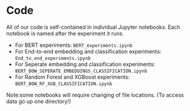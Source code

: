 # Code

All of our code is self-contained in individual Jupyter notebooks. Each
notebook is named after the experiment it runs.

* For BERT experiments: `BERT_experiments.ipynb`
* For End-to-end embedding and classification experiments:
`End_to_end_experiments.ipynb`
* For Seperate embedding and classification experiments:
`BERT_BOW_SEPERATE_EMBEDDINGS_CLASSIFICATION.ipynb`
* For Random Forest and XGBoost experiments:
`BERT_BOW_RF_XGB_CLASSIFICATION.ipynb`

Note:some notebooks will require changing of file locations. (To access data go up one directory!)

